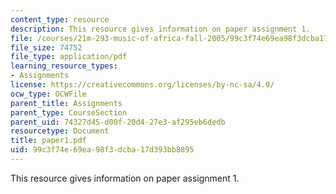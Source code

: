 ```yaml
---
content_type: resource
description: This resource gives information on paper assignment 1.
file: /courses/21m-293-music-of-africa-fall-2005/99c3f74e69ea98f3dcba17d393bb8895_paper1.pdf
file_size: 74752
file_type: application/pdf
learning_resource_types:
- Assignments
license: https://creativecommons.org/licenses/by-nc-sa/4.0/
ocw_type: OCWFile
parent_title: Assignments
parent_type: CourseSection
parent_uid: 74327d45-d00f-20d4-27e3-af295eb6dedb
resourcetype: Document
title: paper1.pdf
uid: 99c3f74e-69ea-98f3-dcba-17d393bb8895
---
```

This resource gives information on paper assignment 1.